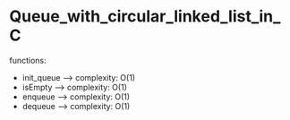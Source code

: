 # Queue_with_circular_linked_list_in_C
functions:<br/>
- init_queue --> complexity: O(1)<br/>
- isEmpty --> complexity: O(1)<br/>
- enqueue --> complexity: O(1)<br/>
- dequeue --> complexity: O(1)<br/>


